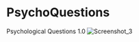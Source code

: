 # PsychoQuestions
Psychological Questions 1.0
![Screenshot_3](https://user-images.githubusercontent.com/45121072/159160665-48fa3180-cb9d-4c39-8b90-7f177a7a9065.png)
